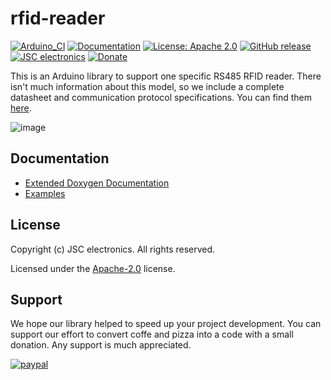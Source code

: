 # rfid-reader
[![Arduino_CI](https://github.com/JSC-electronics/rfid-reader/actions/workflows/arduino_ci.yml/badge.svg)](https://github.com/JSC-electronics/rfid-reader/actions/workflows/arduino_ci.yml)
[![Documentation](https://github.com/JSC-electronics/rfid-reader/actions/workflows/doxygen.yml/badge.svg)](https://github.com/JSC-electronics/rfid-reader/actions/workflows/doxygen.yml)
[![License: Apache 2.0](https://img.shields.io/badge/license-Apache--2.0-green.svg)](https://github.com/JSC-electronics/rfid-reader/blob/main/LICENSE)
[![GitHub release](https://img.shields.io/github/release/JSC-electronics/rfid-reader.svg?maxAge=3600)](https://github.com/JSC-electronics/rfid-reader/releases)
[![JSC electronics](https://img.shields.io/badge/JSC-electronics-green.svg)](https://www.jsce.cz/)
[![Donate](https://img.shields.io/badge/donate-PayPal-blueviolet.svg)](https://www.paypal.com/cgi-bin/webscr?cmd=_s-xclick&hosted_button_id=SESX9ABM7V8KA&source=url)

This is an Arduino library to support one specific RS485 RFID reader. There isn't much information about this model, so we include a complete datasheet and communication protocol specifications. You can find them [here](documentation).

![image](https://user-images.githubusercontent.com/4460766/219572463-b0cf4d4c-910d-45bd-9526-941c661914de.png)

## Documentation
- [Extended Doxygen Documentation](https://jsc-electronics.github.io/rfid-reader)
- [Examples](examples)

## License

Copyright (c) JSC electronics. All rights reserved.

Licensed under the [Apache-2.0](LICENSE) license.

## Support

We hope our library helped to speed up your project development. You can support our effort to convert coffe and pizza into a code with a small donation. Any support is much appreciated.

[![paypal](https://www.paypalobjects.com/en_US/i/btn/btn_donateCC_LG.gif)](https://www.paypal.com/cgi-bin/webscr?cmd=_s-xclick&hosted_button_id=SESX9ABM7V8KA&source=url)